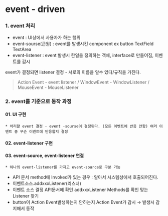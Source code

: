 # event - driven
### 1. event 처리
* event : UI상에서 사용자가 하는 행위
* event-sourse(근원) : event를 발생시킨 component ex button TextField TextArea
* event-listener : event 발생시 한일을 정의하는 객체, interface로 만들어짐, 이벤트를 감시

event가 결정되면 listener 결정 - 서로의 이름을 알수 있다/규칙을 가진다.
> Action Event - event listener /
> WindowEvent - WindowListener /
> MouseEvent - MouseListener

### 2. event를 기준으로 동작 과정
#### 01. UI 구현 
    * 처리할 event 결정 - event -sourse이 결정된다. (모든 이벤트에 반응 안함) 여러 이벤트 중 무슨 이벤트에 반응할지 결정
#### 02. event-listener 구현
#### 03. event-source, event-listener 연결 
    * 하나의 event-listener를 가지고 event-source로 구분 가능

* API 문서 method에 Invoked가 있는 경우 : 알아서 시스템상에서 호출되어진다.
* 이벤트소스.addxxxListener(리스너)
* 이벤트 소스 결정 API문서에 확인 addxxxListener Methods를 확인 맞는 Listener 찾기
* button이 Action Event발생하는지 안하는지 Action Event가 감시 → 발생시 감지해서 동작
